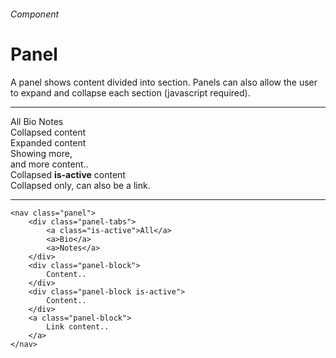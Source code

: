 <h6 class="subtitle is-5 has-text-grey">Component</h6><h1 class="title is-1 has-text-weight-bold">Panel</h1>
<p class="subtitle is-5">A <span class="has-text-weight-semibold">panel</span> shows content divided into section. Panels can also allow the user to expand and collapse each section (javascript required).</p>

<hr class="is-large is-visible">

<div class="bo columns">
    <div class="column is-two-thirds">
        <nav class="panel has-background-white">
            <div class="panel-tabs is-size-6 has-text-weight-semibold">
                <a class="is-active">All</a>
                <a>Bio</a>
                <a>Notes</a>
            </div> 
        <div class="panel-block">
            <div class="box is-small">Collapsed content</div>
        </div>
        <div class="panel-block">
            <div class="box is-small">
            <div class="title is-6 has-text-weight-semibold">Expanded content</div>
            <div class="subtitle is-6">Showing more,<br>and more content..</div>
            </div>
        </div>
        <div class="panel-block is-active">
            <div class="box is-small">Collapsed <strong class="has-text-primary">is-active</strong> content</div>
        </div>
        <a class="panel-block">
            <div class="box is-ground is-small">Collapsed only, can also be a link.</div>
        </a>
        </nav>
    </div>
</div>

<hr class="is-small">


    <nav class="panel">
        <div class="panel-tabs">
            <a class="is-active">All</a>
            <a>Bio</a>
            <a>Notes</a>
        </div>
        <div class="panel-block">
            Content..
        </div>
        <div class="panel-block is-active">
            Content..
        </div>
        <a class="panel-block">
            Link content..
        </a>
    </nav>
